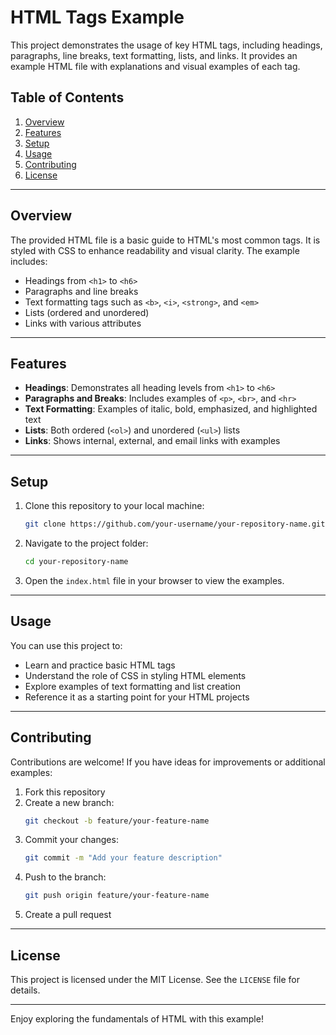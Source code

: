 # HTML Tags Example

This project demonstrates the usage of key HTML tags, including headings, paragraphs, line breaks, text formatting, lists, and links. It provides an example HTML file with explanations and visual examples of each tag.

## Table of Contents

1. [Overview](#overview)
2. [Features](#features)
3. [Setup](#setup)
4. [Usage](#usage)
5. [Contributing](#contributing)
6. [License](#license)

---

## Overview

The provided HTML file is a basic guide to HTML's most common tags. It is styled with CSS to enhance readability and visual clarity. The example includes:

- Headings from `<h1>` to `<h6>`
- Paragraphs and line breaks
- Text formatting tags such as `<b>`, `<i>`, `<strong>`, and `<em>`
- Lists (ordered and unordered)
- Links with various attributes

---

## Features

- **Headings**: Demonstrates all heading levels from `<h1>` to `<h6>`
- **Paragraphs and Breaks**: Includes examples of `<p>`, `<br>`, and `<hr>`
- **Text Formatting**: Examples of italic, bold, emphasized, and highlighted text
- **Lists**: Both ordered (`<ol>`) and unordered (`<ul>`) lists
- **Links**: Shows internal, external, and email links with examples

---

## Setup

1. Clone this repository to your local machine:
   ```bash
   git clone https://github.com/your-username/your-repository-name.git
   ```

2. Navigate to the project folder:
   ```bash
   cd your-repository-name
   ```

3. Open the `index.html` file in your browser to view the examples.

---

## Usage

You can use this project to:

- Learn and practice basic HTML tags
- Understand the role of CSS in styling HTML elements
- Explore examples of text formatting and list creation
- Reference it as a starting point for your HTML projects

---

## Contributing

Contributions are welcome! If you have ideas for improvements or additional examples:

1. Fork this repository
2. Create a new branch:
   ```bash
   git checkout -b feature/your-feature-name
   ```
3. Commit your changes:
   ```bash
   git commit -m "Add your feature description"
   ```
4. Push to the branch:
   ```bash
   git push origin feature/your-feature-name
   ```
5. Create a pull request

---

## License

This project is licensed under the MIT License. See the `LICENSE` file for details.

---

Enjoy exploring the fundamentals of HTML with this example!


